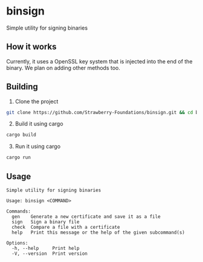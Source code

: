 # binsign
Simple utility for signing binaries

## How it works
Currently, it uses a OpenSSL key system that is injected into the end of the binary. We plan on adding other methods too.

## Building
1. Clone the project
```sh
git clone https://github.com/Strawberry-Foundations/binsign.git && cd binsign
```

2. Build it using cargo
```sh
cargo build
```

3. Run it using cargo
```sh
cargo run
```

## Usage

```
Simple utility for signing binaries

Usage: binsign <COMMAND>

Commands:
  gen    Generate a new certificate and save it as a file
  sign   Sign a binary file
  check  Compare a file with a certificate
  help   Print this message or the help of the given subcommand(s)

Options:
  -h, --help     Print help
  -V, --version  Print version
```
